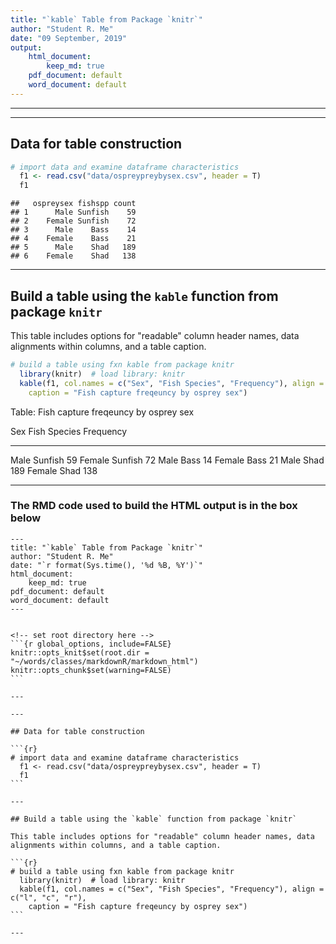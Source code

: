 ```yaml
---
title: "`kable` Table from Package `knitr`"
author: "Student R. Me"
date: "09 September, 2019"
output: 
    html_document:
        keep_md: true
    pdf_document: default
    word_document: default
---
```



<!-- set root directory here --> 


---

---

## Data for table construction


```r
# import data and examine dataframe characteristics
  f1 <- read.csv("data/ospreypreybysex.csv", header = T)
  f1
```

```
##   ospreysex fishspp count
## 1      Male Sunfish    59
## 2    Female Sunfish    72
## 3      Male    Bass    14
## 4    Female    Bass    21
## 5      Male    Shad   189
## 6    Female    Shad   138
```

---

## Build a table using the `kable` function from package `knitr`

This table includes options for "readable" column header names, data alignments within columns, and a table caption.


```r
# build a table using fxn kable from package knitr
  library(knitr)  # load library: knitr
  kable(f1, col.names = c("Sex", "Fish Species", "Frequency"), align = c("l", "c", "r"),
    caption = "Fish capture freqeuncy by osprey sex")
```



Table: Fish capture freqeuncy by osprey sex

Sex       Fish Species    Frequency
-------  --------------  ----------
Male        Sunfish              59
Female      Sunfish              72
Male          Bass               14
Female        Bass               21
Male          Shad              189
Female        Shad              138

---

### The RMD code used to build the HTML output is in the box below

    ---
    title: "`kable` Table from Package `knitr`"
    author: "Student R. Me"
    date: "`r format(Sys.time(), '%d %B, %Y')`"
    html_document:
        keep_md: true
    pdf_document: default
    word_document: default  
    ---
    
    
    <!-- set root directory here --> 
    ```{r global_options, include=FALSE}
    knitr::opts_knit$set(root.dir = "~/words/classes/markdownR/markdown_html")
    knitr::opts_chunk$set(warning=FALSE)
    ```
    
    ---
    
    ---
    
    ## Data for table construction
    
    ```{r}
    # import data and examine dataframe characteristics
      f1 <- read.csv("data/ospreypreybysex.csv", header = T)
      f1
    ```
    
    ---
    
    ## Build a table using the `kable` function from package `knitr`
    
    This table includes options for "readable" column header names, data alignments within columns, and a table caption.
    
    ```{r}
    # build a table using fxn kable from package knitr
      library(knitr)  # load library: knitr
      kable(f1, col.names = c("Sex", "Fish Species", "Frequency"), align = c("l", "c", "r"),
        caption = "Fish capture freqeuncy by osprey sex")
    ```
    
    ---




